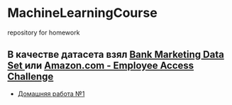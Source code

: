 # MachineLearningCourse
repository for homework
## В качестве датасета взял [Bank Marketing Data Set ](https://archive.ics.uci.edu/ml/datasets/Bank%20Marketing) или [Amazon.com - Employee Access Challenge](https://www.kaggle.com/c/amazon-employee-access-challenge/data)

- [Домашняя работа №1]()

